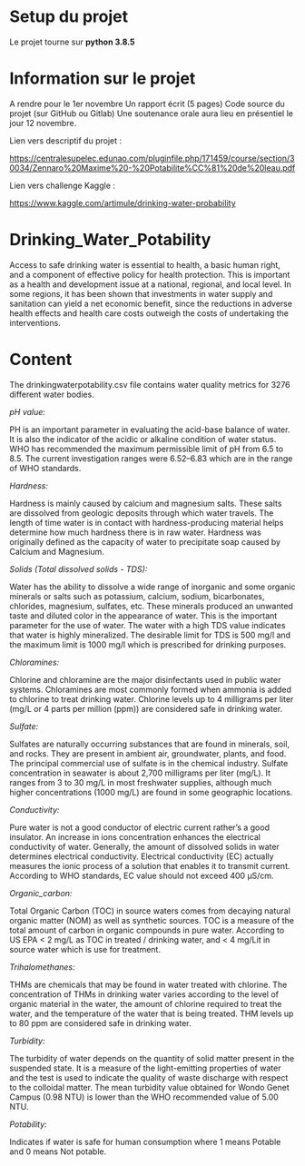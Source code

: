 # Setup du projet

Le projet tourne sur **python 3.8.5**

# Information sur le projet

A rendre pour le 1er novembre
Un rapport écrit (5 pages)
Code source du projet (sur GitHub ou Gitlab)
Une soutenance orale aura lieu en présentiel le jour 12 novembre.

Lien vers descriptif du projet :

https://centralesupelec.edunao.com/pluginfile.php/171459/course/section/30034/Zennaro%20Maxime%20-%20Potabilite%CC%81%20de%20leau.pdf

Lien vers challenge Kaggle :

https://www.kaggle.com/artimule/drinking-water-probability

# Drinking_Water_Potability
Access to safe drinking water is essential to health, a basic human right, and a component of effective policy for health protection. This is important as a health and development issue at a national, regional, and local level. In some regions, it has been shown that investments in water supply and sanitation can yield a net economic benefit, since the reductions in adverse health effects and health care costs outweigh the costs of undertaking the interventions.

# Content
The drinkingwaterpotability.csv file contains water quality metrics for 3276 different water bodies.

*pH value:*

PH is an important parameter in evaluating the acid-base balance of water. It is also the indicator of the acidic or alkaline condition of water status. WHO has recommended the maximum permissible limit of pH from 6.5 to 8.5. The current investigation ranges were 6.52–6.83 which are in the range of WHO standards.

*Hardness:*

Hardness is mainly caused by calcium and magnesium salts. These salts are dissolved from geologic deposits through which water travels. The length of time water is in contact with hardness-producing material helps determine how much hardness there is in raw water. Hardness was originally defined as the capacity of water to precipitate soap caused by Calcium and Magnesium.

*Solids (Total dissolved solids - TDS):*

Water has the ability to dissolve a wide range of inorganic and some organic minerals or salts such as potassium, calcium, sodium, bicarbonates, chlorides, magnesium, sulfates, etc. These minerals produced an unwanted taste and diluted color in the appearance of water. This is the important parameter for the use of water. The water with a high TDS value indicates that water is highly mineralized. The desirable limit for TDS is 500 mg/l and the maximum limit is 1000 mg/l which is prescribed for drinking purposes.

*Chloramines:*

Chlorine and chloramine are the major disinfectants used in public water systems. Chloramines are most commonly formed when ammonia is added to chlorine to treat drinking water. Chlorine levels up to 4 milligrams per liter (mg/L or 4 parts per million (ppm)) are considered safe in drinking water.

*Sulfate:*

Sulfates are naturally occurring substances that are found in minerals, soil, and rocks. They are present in ambient air, groundwater, plants, and food. The principal commercial use of sulfate is in the chemical industry. Sulfate concentration in seawater is about 2,700 milligrams per liter (mg/L). It ranges from 3 to 30 mg/L in most freshwater supplies, although much higher concentrations (1000 mg/L) are found in some geographic locations.

*Conductivity:*

Pure water is not a good conductor of electric current rather’s a good insulator. An increase in ions concentration enhances the electrical conductivity of water. Generally, the amount of dissolved solids in water determines electrical conductivity. Electrical conductivity (EC) actually measures the ionic process of a solution that enables it to transmit current. According to WHO standards, EC value should not exceed 400 μS/cm.

*Organic_carbon:*

Total Organic Carbon (TOC) in source waters comes from decaying natural organic matter (NOM) as well as synthetic sources. TOC is a measure of the total amount of carbon in organic compounds in pure water. According to US EPA < 2 mg/L as TOC in treated / drinking water, and < 4 mg/Lit in source water which is use for treatment.

*Trihalomethanes:*

THMs are chemicals that may be found in water treated with chlorine. The concentration of THMs in drinking water varies according to the level of organic material in the water, the amount of chlorine required to treat the water, and the temperature of the water that is being treated. THM levels up to 80 ppm are considered safe in drinking water.

*Turbidity:*

The turbidity of water depends on the quantity of solid matter present in the suspended state. It is a measure of the light-emitting properties of water and the test is used to indicate the quality of waste discharge with respect to the colloidal matter. The mean turbidity value obtained for Wondo Genet Campus (0.98 NTU) is lower than the WHO recommended value of 5.00 NTU.

*Potability:*

Indicates if water is safe for human consumption where 1 means Potable and 0 means Not potable.

